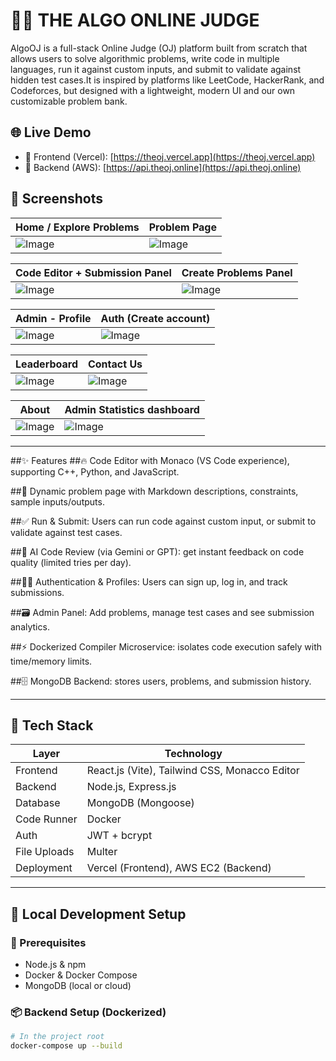 # 🧑‍⚖️ THE ALGO ONLINE JUDGE

AlgoOJ is a full-stack Online Judge (OJ) platform built from scratch that allows users to solve algorithmic problems, write code in multiple languages, run it against custom inputs, and submit to validate against hidden test cases.It is inspired by platforms like LeetCode, HackerRank, and Codeforces, but designed with a lightweight, modern UI and our own customizable problem bank.

## 🌐 Live Demo

- 🔗 Frontend (Vercel): [https://theoj.vercel.app](https://theoj.vercel.app)
- 🔗 Backend (AWS): [https://api.theoj.online](https://api.theoj.online)

## 📸 Screenshots

| Home / Explore Problems | Problem Page |
|-------------------------|--------------|
| ![Image](https://github.com/user-attachments/assets/b5a38579-179d-4034-a9ca-b802059da97e) | ![Image](https://github.com/user-attachments/assets/71d9d61e-458a-475b-bbbb-a1902b0608b9) |

| Code Editor + Submission Panel | Create Problems Panel |
|-------------------------------|----------------|
| ![Image](https://github.com/user-attachments/assets/6d37e88b-89cd-4b4e-ab1e-5b03c0ad5332) | ![Image](https://github.com/user-attachments/assets/da649ed1-eda3-47a6-8fbc-475ebdb9a19d) |

| Admin - Profile | Auth (Create account) |
|-------------------------------|------------------------|
| ![Image](https://github.com/user-attachments/assets/511bb6cd-ae1a-4df7-a0c6-e2b221fbc811) | ![Image](https://github.com/user-attachments/assets/13f07599-0840-48e1-9e1a-7fb950b39048) |

| Leaderboard | Contact Us |
|-------------------------------|------------------------|
| ![Image](https://github.com/user-attachments/assets/82bb0efb-ee9a-4be2-8008-ebff89f699b3) | ![Image](https://github.com/user-attachments/assets/438e7ad5-5365-43e3-a254-c825bf654ddb) |

| About | Admin Statistics dashboard |
|-------------------------------|------------------------|
| ![Image](https://github.com/user-attachments/assets/f566bc3c-7724-4511-93cd-f5e5355bcf2d) | ![Image](https://github.com/user-attachments/assets/84f6a735-8175-44d5-b7b1-454c56e921c4) |

---

##✨ Features
##🔥 Code Editor with Monaco (VS Code experience), supporting C++, Python, and JavaScript.

##📝 Dynamic problem page with Markdown descriptions, constraints, sample inputs/outputs.

##✅ Run & Submit: Users can run code against custom input, or submit to validate against test cases.

##🚀 AI Code Review (via Gemini or GPT): get instant feedback on code quality (limited tries per day).

##🧑‍💻 Authentication & Profiles: Users can sign up, log in, and track submissions.

##🗃️ Admin Panel: Add problems, manage test cases and see submission analytics.

##⚡ Dockerized Compiler Microservice: isolates code execution safely with time/memory limits.

##🗄️ MongoDB Backend: stores users, problems, and submission history.

---

## 🧰 Tech Stack

| Layer        | Technology                                      |
|--------------|-------------------------------------------------|
| Frontend     | React.js (Vite), Tailwind CSS, Monacco Editor   |
| Backend      | Node.js, Express.js                             |
| Database     | MongoDB (Mongoose)                              |
| Code Runner  | Docker                                          |
| Auth         | JWT + bcrypt                                    |
| File Uploads | Multer                                          |
| Deployment   | Vercel (Frontend), AWS EC2 (Backend)            |

---

## 🚀 Local Development Setup

### 🔧 Prerequisites

- Node.js & npm
- Docker & Docker Compose
- MongoDB (local or cloud)

### 📦 Backend Setup (Dockerized)

```bash
# In the project root
docker-compose up --build
